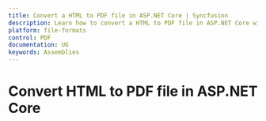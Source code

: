 ```yaml
---
title: Convert a HTML to PDF file in ASP.NET Core | Syncfusion
description: Learn how to convert a HTML to PDF file in ASP.NET Core with easy steps using Syncfusion .NET HTML converter library.
platform: file-formats
control: PDF
documentation: UG
keywords: Assemblies
---
```


# Convert HTML to PDF file in ASP.NET Core
